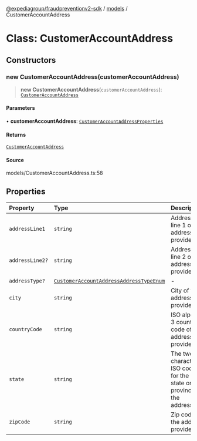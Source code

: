 [@expediagroup/fraudpreventionv2-sdk](../../index.md) / [models](../index.md) / CustomerAccountAddress

# Class: CustomerAccountAddress

## Constructors

### new CustomerAccountAddress(customerAccountAddress)

> **new CustomerAccountAddress**(`customerAccountAddress`): [`CustomerAccountAddress`](CustomerAccountAddress.md)

#### Parameters

• **customerAccountAddress**: [`CustomerAccountAddressProperties`](../interfaces/CustomerAccountAddressProperties.md)

#### Returns

[`CustomerAccountAddress`](CustomerAccountAddress.md)

#### Source

models/CustomerAccountAddress.ts:58

## Properties

| Property | Type | Description |
| :------ | :------ | :------ |
| `addressLine1` | `string` | Address line 1 of the address provided. |
| `addressLine2?` | `string` | Address line 2 of the address provided. |
| `addressType?` | [`CustomerAccountAddressAddressTypeEnum`](../type-aliases/CustomerAccountAddressAddressTypeEnum.md) | - |
| `city` | `string` | City of the address provided. |
| `countryCode` | `string` | ISO alpha-3 country code of the address provided. |
| `state` | `string` | The two-characters ISO code for the state or province of the address. |
| `zipCode` | `string` | Zip code of the address provided. |
